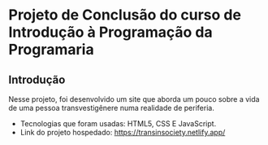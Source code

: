 # Projeto de Conclusão do curso de Introdução à Programação da Programaria

## Introdução

Nesse projeto, foi desenvolvido um site que aborda um pouco sobre a vida de uma pessoa transvestigênere numa realidade de periferia.

* Tecnologias que foram usadas: HTML5, CSS E JavaScript.
* Link do projeto hospedado: https://transinsociety.netlify.app/